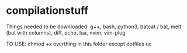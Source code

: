 # compilationstuff

Things needed to be downloaded: g++, bash, python3, batcat / bat, melt (bat with columns), diff, echo, lua, nvim, vim-plug

TO USE:
chmod +x everthing in this folder except dotfiles
uc
